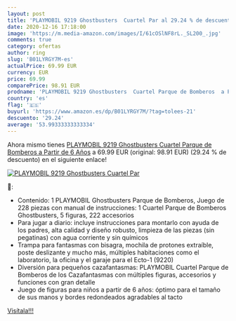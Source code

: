 ```yaml
---
layout: post
title: 'PLAYMOBIL 9219 Ghostbusters  Cuartel Par al 29.24 % de descuento'
date: 2020-12-16 17:18:00
image: 'https://m.media-amazon.com/images/I/61cOSlNF8rL._SL200_.jpg'
comments: true
category: ofertas
author: ring
slug: 'B01LYRGY7M-es'
actualPrice: 69.99 EUR
currency: EUR
price: 69.99
comparePrice: 98.91 EUR
prodname: 'PLAYMOBIL 9219 Ghostbusters  Cuartel Parque de Bomberos  a Partir de 6 Años'
country: 'es'
flag: '🇪🇸'
buyurl: 'https://www.amazon.es/dp/B01LYRGY7M/?tag=tolees-21'
descuento: '29.24'
average: '53.99333333333334'
---
```


Ahora mismo tienes [PLAYMOBIL 9219 Ghostbusters  Cuartel Parque de Bomberos  a Partir de 6 Años](https://www.amazon.es/dp/B01LYRGY7M/?tag=tolees-21) a 69.99 EUR (original: 98.91 EUR) (29.24 %  de descuento) en el siguiente enlace!

[![PLAYMOBIL 9219 Ghostbusters  Cuartel Par](https://m.media-amazon.com/images/I/61cOSlNF8rL._SL200_.jpg)](https://www.amazon.es/dp/B01LYRGY7M/?tag=tolees-21)

🔎:

- Contenido: 1 PLAYMOBIL Ghostbusters Parque de Bomberos, Juego de 228 piezas con manual de instrucciones: 1 Cuartel Parque de Bomberos Ghostbusters, 5 figuras, 222 accesorios
- Para jugar a diario: incluye instrucciones para montarlo con ayuda de los padres, alta calidad y diseño robusto, limpieza de las piezas (sin pegatinas) con agua corriente y sin químicos
- Trampa para fantasmas con bisagra, mochila de protones extraíble, poste deslizante y mucho más, múltiples habitaciones como el laboratorio, la oficina y el garaje para el Ecto-1 (9220)
- Diversión para pequeños cazafantasmas: PLAYMOBIL Cuartel Parque de Bomberos de los Cazafantasmas con múltiples figuras, accesorios y funciones con gran detalle
- Juego de figuras para niños a partir de 6 años: óptimo para el tamaño de sus manos y bordes redondeados agradables al tacto

[Visítala!!!](https://www.amazon.es/dp/B01LYRGY7M/?tag=tolees-21)
